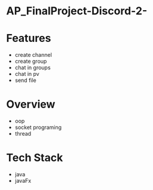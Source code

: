 # AP_FinalProject-Discord-2-

# Features
* create channel
* create group
* chat in groups
* chat in pv
* send file

# Overview
* oop
* socket programing
* thread

# Tech Stack
* java
* javaFx
